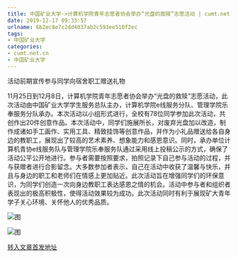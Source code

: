 ```yaml
---
title: 中国矿业大学->计算机学院青年志愿者协会举办“光盘的救赎”志愿活动 | cumt.net.cn
date: 2019-12-17 09:33:57
urlname: 6b2ec8e7c2dd4037ab2c593ee510f2ec
tags: 
- 中国矿业大学
categories:
- cumt.net.cn
- 中国矿业大学
---
```

活动前期宣传参与同学向宿舍职工赠送礼物

11月25日到12月8日，计算机学院青年志愿者协会举办“光盘的救赎”志愿活动，此次活动由中国矿业大学学生服务总队主办，计算机学院e线服务分队、管理学院乐奉服务分队承办。本次活动以小组形式进行，全校有78位同学参加此次活动，共创作出20件创意作品。本次活动中，同学们施展所长，对废弃光盘加以改造，制作成诸如手工画作、实用工具、精致挂饰等创意作品，并作为小礼品赠送给各自身边的教职工，展现出了较高的艺术素养、想象能力和感恩意识。同时，承办单位计算机青协e线服务队与管理学院乐奉服务队通过采用线上投稿公示的方式，确保了活动公平公开地进行。参与者需要按照要求，拍照记录下自己参与活动的过程，并与获赠者进行合影留念。大多数参加者表示，自己在活动中收获了温馨与快乐，并且与身边的职工和老师们在情感上更加贴近。此次活动旨在增强同学们的环保意识，为同学们创造一次向身边教职工表达感恩之情的机会。活动中参与者和组织者表现出的极高积极性，使得活动效果较为成功。此次活动同时有利于展现矿大青年学子关心环境、关怀他人的优秀品质。

![图](http://xwzx.cumt.edu.cn/_upload/article/images/fe/05/8dcd8cd14f16ae9dcf2369f1a293/75469e66-0320-41d2-b3f3-de514a7f70a0.jpg)

![图](http://xwzx.cumt.edu.cn/_upload/article/images/fe/05/8dcd8cd14f16ae9dcf2369f1a293/c8f094a3-9851-4485-a50c-e52383d0e90b.jpg)

[转入文章首发地址](http://xwzx.cumt.edu.cn/76/27/c523a554535/page.htm)